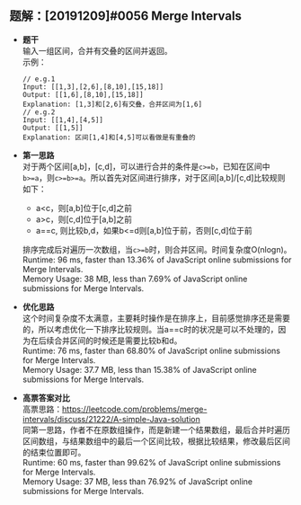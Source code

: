 ## 题解：[20191209]#0056 Merge Intervals
- **题干**   
输入一组区间，合并有交叠的区间并返回。    
示例：    
  ```
  // e.g.1
  Input: [[1,3],[2,6],[8,10],[15,18]]
  Output: [[1,6],[8,10],[15,18]]
  Explanation: [1,3]和[2,6]有交叠，合并区间为[1,6]
  // e.g.2
  Input: [[1,4],[4,5]]
  Output: [[1,5]]
  Explanation: 区间[1,4]和[4,5]可以看做是有重叠的
  ```

- **第一思路**   
对于两个区间[a,b]，[c,d]，可以进行合并的条件是`c>=b`，已知在区间中`b>=a`，则`c>=b>=a`。所以首先对区间进行排序，对于区间[a,b]/[c,d]比较规则如下：   
  - a<c，则[a,b]位于[c,d]之前
  - a>c，则[c,d]位于[a,b]之前
  - a==c, 则比较b,d，如果b<=d则[a,b]位于前，否则[c,d]位于前
  
  排序完成后对遍历一次数组，当`c>=b`时，则合并区间。时间复杂度O(nlogn)。   
  Runtime: 96 ms, faster than 13.36% of JavaScript online submissions for Merge Intervals.   
  Memory Usage: 38 MB, less than 7.69% of JavaScript online submissions for Merge Intervals.
- **优化思路**   
这个时间复杂度不太满意，主要耗时操作是在排序上，目前感觉排序还是需要的，所以考虑优化一下排序比较规则。当a==c时的状况是可以不处理的，因为在后续合并区间的时候还是需要比较b和d。       
Runtime: 76 ms, faster than 68.80% of JavaScript online submissions for Merge Intervals.   
Memory Usage: 37.7 MB, less than 15.38% of JavaScript online submissions for Merge Intervals.   

- **高票答案对比**   
高票思路：https://leetcode.com/problems/merge-intervals/discuss/21222/A-simple-Java-solution   
同第一思路，作者不在原数组操作，而是新建一个结果数组，最后合并时遍历区间数组，与结果数组中的最后一个区间比较，根据比较结果，修改最后区间的结束位置即可。             
Runtime: 60 ms, faster than 99.62% of JavaScript online submissions for Merge Intervals.   
Memory Usage: 37 MB, less than 76.92% of JavaScript online submissions for Merge Intervals.   